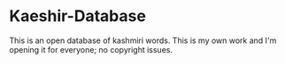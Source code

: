# Kaeshir-Database
This is an open database of kashmiri words. This is my own work and I'm opening it for everyone; no copyright issues.
